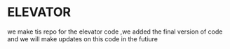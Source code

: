 # ELEVATOR
we make tis repo for the elevator code ,we added the final version of code and we will make updates on this code in the futiure
